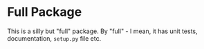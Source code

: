 # Full Package

This is a silly but "full" package. By "full" - I mean, it has unit tests, documentation, `setup.py` file etc.
